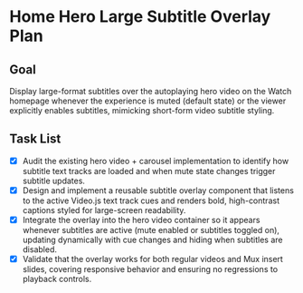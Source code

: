 # Home Hero Large Subtitle Overlay Plan

## Goal
Display large-format subtitles over the autoplaying hero video on the Watch homepage whenever the experience is muted (default state) or the viewer explicitly enables subtitles, mimicking short-form video subtitle styling.

## Task List
- [x] Audit the existing hero video + carousel implementation to identify how subtitle text tracks are loaded and when mute state changes trigger subtitle updates.
- [x] Design and implement a reusable subtitle overlay component that listens to the active Video.js text track cues and renders bold, high-contrast captions styled for large-screen readability.
- [x] Integrate the overlay into the hero video container so it appears whenever subtitles are active (mute enabled or subtitles toggled on), updating dynamically with cue changes and hiding when subtitles are disabled.
- [x] Validate that the overlay works for both regular videos and Mux insert slides, covering responsive behavior and ensuring no regressions to playback controls.
